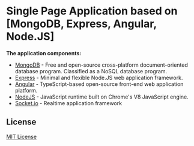 # Single Page Application based on [**M**ongoDB, **E**xpress, **A**ngular, **N**ode.JS]

**The application components:**

- [MongoDB](https://www.mongodb.com) - Free and open-source cross-platform document-oriented database program. Classified as a NoSQL database program.
- [Express](https://github.com/expressjs/express) - Minimal and flexible Node.JS web application framework.
- [Angular](https://github.com/pugjs/pug) -  TypeScript-based open-source front-end web application platform.
- [NodeJS](https://nodejs.org/en/) - JavaScript runtime built on Chrome's V8 JavaScript engine.
- [Socket.io](https://github.com/socketio/socket.io) - Realtime application framework

## License

[MIT License](https://github.com/cailean-d/spa-chat/blob/master/LICENSE.md)
